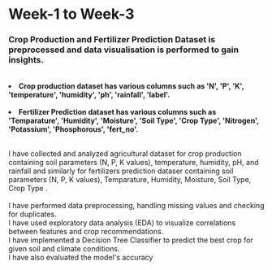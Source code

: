 # Week-1 to Week-3
<h3>Crop Production and Fertilizer Prediction Dataset is preprocessed and data visualisation is performed to gain insights.</h3>
<br>
<li><b>Crop production dataset has various columns such as 'N', 'P', 'K', 'temperature', 'humidity', 'ph', 'rainfall', 'label'.</b></li>
<br>
<li><b>Fertilizer Prediction dataset has various columns such as 'Temparature', 'Humidity', 'Moisture', 'Soil Type', 'Crop Type', 'Nitrogen', 'Potassium', 'Phosphorous', 'fert_no'.</b></li>

  <br>
<p>I have collected and analyzed agricultural dataset for crop production containing soil parameters (N, P, K values), temperature, humidity, pH, and rainfall and similarly for fertilizers prediction dataser containing soil parameters (N, P, K values), Temparature, Humidity, Moisture, Soil Type, Crop Type .
<br><br>I have performed data preprocessing, handling missing values and checking for duplicates.
<br>I have used exploratory data analysis (EDA) to visualize correlations between features and crop recommendations.
<br>I have implemented a Decision Tree Classifier to predict the best crop for given soil and climate conditions.
<br>I have also evaluated the model's accuracy</p>
